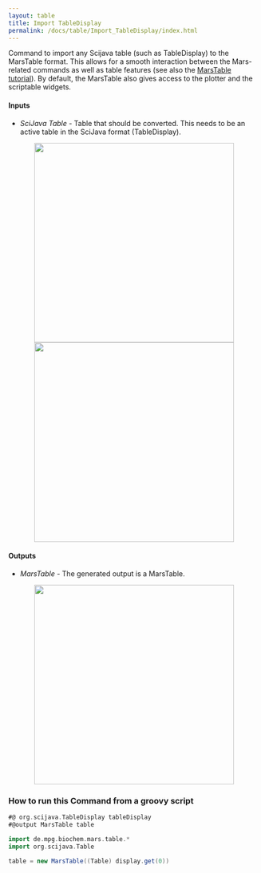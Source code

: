 ```yaml
---
layout: table 
title: Import TableDisplay
permalink: /docs/table/Import_TableDisplay/index.html
---
```


Command to import any Scijava table (such as TableDisplay) to the MarsTable format. This allows for a smooth interaction between the Mars-related commands as well as table features (see also the [MarsTable tutorial](https://duderstadt-lab.github.io/mars-docs/tutorials/scripting/marstable/)). By default, the MarsTable also gives access to the plotter and the scriptable widgets.

#### Inputs
* *SciJava Table* - Table that should be converted. This needs to be an active table in the SciJava format (TableDisplay).

<div style="text-align: center"><img  src='{{site.baseurl}}/docs/Import/img/img4.png' width='400'/></div>
<div style="text-align: center"><img  src='{{site.baseurl}}/docs/Import/img/img5.png' width='400'/></div>

#### Outputs
* *MarsTable* - The generated output is a MarsTable.

<div style="text-align: center"><img  src='{{site.baseurl}}/docs/Import/img/img6.png' width='400'/></div>

### How to run this Command from a groovy script

```groovy
#@ org.scijava.TableDisplay tableDisplay
#@output MarsTable table

import de.mpg.biochem.mars.table.*
import org.scijava.Table

table = new MarsTable((Table) display.get(0))
```
